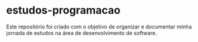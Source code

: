 # estudos-programacao
Este repositório foi criado com o objetivo de organizar e documentar minha jornada de estudos na área de desenvolvimento de software.
